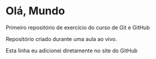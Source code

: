 # Olá, Mundo
 Primeiro repositório de exercício do curso de Git e GitHub

 Repositório criado durante uma aula ao vivo.

Esta linha eu adicionei diretamente no site do GitHub
